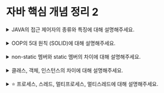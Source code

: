 # 자바 핵심 개념 정리 2
<details>
<summary>JAVA의 접근 제어자의 종류와 특징에 대해 설명해주세요.</summary>
<div markdown="1">
  접근제어자는 멤버 또는 클래스에 사용되어 해당하는 멤버 또는 클래스를 외부에서 접근하지 못하도록 제한하는 역할을 한다.

- `private` : 같은 클래스 내에서는 접근할 수 있다.
  
- `default` : 같은 패키지 내에서만 접근 가능하다.
  
  - 접근 제어자는 생략이 가능한데, 생략했을 때는 자동으로 `default` 임을 의미한다.
- `protected` : 같은 패키지와 다른 패키지의 자손 클래스에서 접근 가능하다.
  
- `public` : 접근 제한이 없다.
  
  → 접근 범위 : `private` < `default` < `protected` < `public`
</div>
</details>
<br>

<details>
<summary>OOP의 5대 원칙 (SOLID)에 대해 설명해주세요.</summary>
<div markdown="1">
  SOLID란 객체 지향 프로그래밍을 하면서 지켜야하는 5대 원칙을 의미한다.

1. `SRP(Single Responsibility Rrinciple`
  
  - 단일 책임의 원칙.
  - 모듈이 변경되는 이유는 한 가지여만 한다.
  - 모듈이 여러 대상 또는 액터들에 대한 책임을 지면 안되고, 오직 하나의 액터에 대해서만 책임을 져야 한다.
  - `SRP` 를 지키면 변경이 필요할 대 수정할 대상이 명확해진다.
2. `OCP(Open Closed Principle`
  
  - 확장에 대해 열려있다.
    - 요구사항이 변경될 때 새로운 동작을 추가하여 애플리케이션의 기능을 확장 가능하다.
  - 수정에 대해 닫혀있다.
    - 기존의 코드를 수정하지 않고 애플리케이션의 동작을 추가하거나 변경할 수 있다.
  
3.`ISP(Interface Segregation Principle)`
  
  - 목적과 관심이 다른 클라이언트가 있다면 인터페이스를 통해 객체를 분리해야 한다.
    
  - 클라이언트의 목저과 용도에 적합한 인터페이스만을 제공해야 한다.
    
    → 모든 클라이언트가 자신의 관심에 맞는 퍼블릭 인터페이스만을 접근하여 불필요한 간섭을 최소화할 수 있다.
    
 4.`LSP(Liskov Substitution Principle)`
  
  - 하위 타입은 상위 타입을 대체할 수 있어야 한다.
  - 클라이언트는 상위 타입이 하위 타입으로 변경되어도 그 차이점을 인지하지 못하여 객체를 이용할 수 있어야 한다.
  - 자식 클래스가 부모 클래스를 대체하기 위해서는 부모 클래스에 대한 클라이언트의 가정을 준수해야 한다.
  
 5.`DIP(Dependency Inversion Principle)`
  
  - 고수준 모듈은 저수준 모듈의 구현에 의존해서는 한 되며, 저수준 모듈이 고수준 모듈에 의존해야 한다.
    - 고수준 모듈 : 입력과 출력으로부터 먼 추상화된 모듈.
      - 일반적으로 비즈니스와 관련된 모듈
    - 저수준 모듈 : 입력과 출력으로부터 가까운 구현 모듈
      - HTTP, 데이터베이스, 캐시
  - 비즈니스와 관련된 부분이 세부 사항에는 의존하지 않아야 한다.
</div>
</details>
<br>

<details>
<summary>non-static 멤버와 static 멤버의 차이에 대해 설명해주세요.</summary>
<div markdown="1">
  
 `static 멤버`

- 처음 JVM이 실행되어 클래스가 메모리에 올라갈 때부터 프로그램이 종료될 때까지 유지된다.
  
- 클래스가 여러 번 생성되어도 `static 변수` 는 한 번만 실행된다.
  
- 동일한 클래스의 모든 객체들에 의해 공유된다.
  
- 객체를 생성하지 않고도 사용 가능하다.
  
 `non-static 멤버`
  
- 클래스 내에 선언된 변수.
  
- 객체 생성 시마다 매번 새로운 변수가 생성된다.
  
- 객체 사이에서 공유되지 않는다.
  
- 객체 생성 후 사용할 수 있다.
</div>
</details>
<br>

<details>
<summary>클래스, 객체, 인스턴스의 차이에 대해 설명해주세요.</summary>
<div markdown="1">
 `클래스(class)`

- 객체를 정의하고 만들어 내기 위한 설계도 혹은 틀.
  
- 연관되어 있는 변수와 메서드의 집합
  
 `객체(object)`
  
- 클래스를 통해 생성된 실체.
  
- 객체는 모든 인스턴스를 대표하는 포괄적인 의미를 갖는다.
  
 `인스턴스(instance)`
  
- 클래스를 통해서 구현해야 할 대상(객체)가 실제로 구현된 구체적인 실체.
  
- 객체를 소프트웨어에 실체화하면 그것이 인스턴스이다.
  
- 인스턴스는 객체에 포홤된다고 볼 수 있다.
</div>
</details>
<br>

<details>
<summary>⭐️ 프로세스, 스레드, 멀티프로세스, 멀티스레드에 대해 설명해주세요.</summary>
<div markdown="1">

1. `프로세스`
  - 메모리 상에서 실행 중인 프로그램.
  - OS로부터 자원을 할당받은 작업의 단위.
  - 자신만의 고유 공간과 자원을 할당받아 사용한다.
    - 다른 프로세스의 변수나 자료에 접근할 수 없다.
2. `스레드`
  - 프로세스 안에서 실행된느 흐름 단위.
  - 다른 스레드와 공간과 자원을 공유하면서 사용한다.
3. `멀티 프로세스`
  - 다수의 프로세서(cpu)가 협력적으로 하나 이상의 작업을 병렬적으로 처리하는 것.
  - 각 프로세스 간 메모리 구분이 필요하거나 독립된 주소 공간을 가져야 할 경우 사용.
4. `멀티 스레드`
  - 하나의 프로세스에 여러 스레드로 자원을 공유하며 작업을 나누어 수행하는 것.
  - 하나의 작업을 위해 프로세스에서 여러 스레드를 생성해 여러 CPU 코어를 사용하기 위함.
</div>
</details>
<br>
